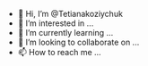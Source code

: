 - 👋 Hi, I’m @Tetianakoziychuk
- 👀 I’m interested in ...
- 🌱 I’m currently learning ...
- 💞️ I’m looking to collaborate on ...
- 📫 How to reach me ...

<!---
Tetianakoziychuk/Tetianakoziychuk is a ✨ special ✨ repository because its `README.md` (this file) appears on your GitHub profile.
You can click the Preview link to take a look at your changes.
--->
